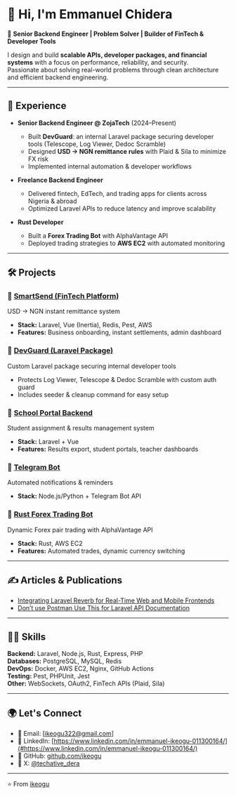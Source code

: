 # 👋 Hi, I'm Emmanuel Chidera

🚀 **Senior Backend Engineer | Problem Solver | Builder of FinTech & Developer Tools**

I design and build **scalable APIs, developer packages, and financial systems** with a focus on performance, reliability, and security.  
Passionate about solving real-world problems through clean architecture and efficient backend engineering.

---

## 💼 Experience

- **Senior Backend Engineer @ ZojaTech** (2024–Present)  
  - Built **DevGuard**: an internal Laravel package securing developer tools (Telescope, Log Viewer, Dedoc Scramble)  
  - Designed **USD → NGN remittance rules** with Plaid & Sila to minimize FX risk  
  - Implemented internal automation & developer workflows  

- **Freelance Backend Engineer**  
  - Delivered fintech, EdTech, and trading apps for clients across Nigeria & abroad  
  - Optimized Laravel APIs to reduce latency and improve scalability  

- **Rust Developer**  
  - Built a **Forex Trading Bot** with AlphaVantage API  
  - Deployed trading strategies to **AWS EC2** with automated monitoring  

---

## 🛠 Projects

### 🔹 [SmartSend (FinTech Platform)](#)
USD → NGN instant remittance system  
- **Stack:** Laravel, Vue (Inertia), Redis, Pest, AWS  
- **Features:** Business onboarding, instant settlements, admin dashboard  

### 🔹 [DevGuard (Laravel Package)](#)
Custom Laravel package securing internal developer tools  
- Protects Log Viewer, Telescope & Dedoc Scramble with custom auth guard  
- Includes seeder & cleanup command for easy setup  

### 🔹 [School Portal Backend](#)
Student assignment & results management system  
- **Stack:** Laravel + Vue  
- **Features:** Results export, student portals, teacher dashboards  

### 🔹 [Telegram Bot](#)
Automated notifications & reminders  
- **Stack:** Node.js/Python + Telegram Bot API  

### 🔹 [Rust Forex Trading Bot](#)
Dynamic Forex pair trading with AlphaVantage API  
- **Stack:** Rust, AWS EC2  
- **Features:** Automated trades, dynamic currency switching  

---

## ✍️ Articles & Publications

- [Integrating Laravel Reverb for Real-Time Web and Mobile Frontends](#https://medium.com/@techative_dera/integrating-laravel-reverb-for-real-time-web-and-mobile-frontends-f74bff20e69a)  
- [Don’t use Postman Use This for Laravel API Documentation](#https://medium.com/@techative_dera/dont-use-postman-use-this-for-laravel-api-documentation-ae933b8ef2db)  

---

## 🧑‍💻 Skills

**Backend:** Laravel, Node.js, Rust, Express, PHP  
**Databases:** PostgreSQL, MySQL, Redis  
**DevOps:** Docker, AWS EC2, Nginx, GitHub Actions  
**Testing:** Pest, PHPUnit, Jest  
**Other:** WebSockets, OAuth2, FinTech APIs (Plaid, Sila)  

---

## 🌍 Let's Connect

- 📧 Email: [ikeogu322@gmail.com]  
- 💼 LinkedIn: [https://www.linkedin.com/in/emmanuel-ikeogu-011300164/](#https://www.linkedin.com/in/emmanuel-ikeogu-011300164/)  
- 🐙 GitHub: [github.com/ikeogu](https://github.com/ikeogu)  
- 💬 X: [@techative_dera](#https://x.com/techative_dera)  

---
⭐️ From [ikeogu](https://github.com/ikeogu)
